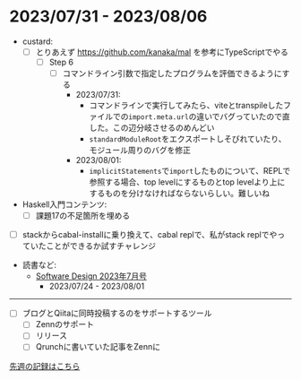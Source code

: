 # 2023/07/31 - 2023/08/06

- custard:
    - [ ] とりあえず <https://github.com/kanaka/mal> を参考にTypeScriptでやる
        - [ ] Step 6
            - [ ] コマンドライン引数で指定したプログラムを評価できるようにする
                - 2023/07/31:
                    - コマンドラインで実行してみたら、viteとtranspileしたファイルでの`import.meta.url`の違いでバグっていたので直した。この辺分岐させるのめんどい
                    - `standardModuleRoot`をエクスポートしそびれていたり、モジュール周りのバグを修正
                - 2023/08/01:
                    - `implicitStatements`で`import`したものについて、REPLで参照する場合、top levelにするものとtop levelより上にするものを分けなければならないらしい。難しいね
- Haskell入門コンテンツ:
    - [ ] 課題17の不足箇所を埋める
- [ ] stackからcabal-installに乗り換えて、cabal replで、私がstack replでやっていたことができるか試すチャレンジ
- 読書など:
    - [Software Design 2023年7月号](https://gihyo.jp/magazine/SD/archive/2023/202307)
        - 2023/07/24 - 2023/08/01

------

- [ ] ブログとQiitaに同時投稿するのをサポートするツール
    - [ ] Zennのサポート
    - [ ] リリース
    - [ ] Qrunchに書いていた記事をZennに

[先週の記録はこちら](https://github.com/igrep/daily-commits/blob/c47b2053de1fec52e94fa6d4701109c5964ba5ef/yesterday.md)
